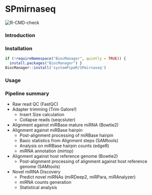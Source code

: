 # SPmirnaseq

<!-- badges: start -->
![R-CMD-check](https://github.com/systemPipeR/SPmirnaseq/workflows/R-CMD-check/badge.svg)
<!-- badges: end -->

### Introduction

### Installation
```r
if (!requireNamespace("BiocManager", quietly = TRUE)) {
  install.packages("BiocManager") }
BiocManager::install('systemPipeR/SPmirnaseq')
```

### Usage

### Pipeline summary

- Raw read QC (FastQC)
- Adapter trimming (Trim Galore!)
  - Insert Size calculation
  - Collapse reads (seqcsluter)
- Alignment against miRBase mature miRNA (Bowtie2)
- Alignment against miRBase hairpin
  - Post-alignment processing of miRBase hairpin
  -  Basic statistics from Alignment steps (SAMtools)
  -  Analysis on miRBase hairpin counts (edgeR)
  -  miRNA annotation (mirtop)
- Alignment against host reference genome (Bowtie2)
  - Post-alignment processing of alignment against host reference genome (SAMtools)
- Novel miRNA Discovery
  - Predict novel miRNAs (miRDeep2, miRPara, miRAnalyzer)
  - miRNA counts generation
  - Statistical analysis
